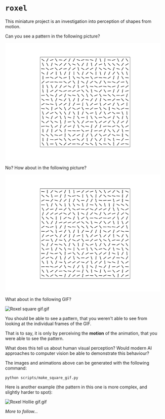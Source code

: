# `roxel`

This miniature project is an investigation into perception of shapes from motion.

Can you see a pattern in the following picture?

![Roxel square gif, frame 0.png](https://github.com/jakelevi1996/roxel/blob/main/outputs/protected/square_gif/frames/Roxel%20square%20gif%2C%20frame%200.png "Roxel square gif, frame 0.png")

No? How about in the following picture?

![Roxel square gif, frame 31.png](https://raw.githubusercontent.com/jakelevi1996/roxel/main/outputs/protected/square_gif/frames/Roxel%20square%20gif%2C%20frame%2031.png "Roxel square gif, frame 31.png")

What about in the following GIF?

![Roxel square gif.gif](https://raw.githubusercontent.com/jakelevi1996/roxel/main/outputs/protected/square_gif/Roxel%20square%20gif.gif "Roxel square gif.gif")

You should be able to see a pattern, that you weren't able to see from looking at the individual frames of the GIF.

That is to say, it is only by perceiving the **motion** of the animation, that you were able to see the pattern.

What does this tell us about human visual perception? Would modern AI approaches to computer vision be able to demonstrate this behaviour?

The images and animations above can be generated with the following command:

```
python scripts/make_square_gif.py
```

Here is another example (the pattern in this one is more complex, and slightly harder to spot):

![Roxel Hollie gif.gif](https://github.com/jakelevi1996/roxel/blob/main/outputs/protected/hollie_gif/Roxel%20hollie%20gif.gif "Roxel Hollie gif.gif")

*More to follow...*
